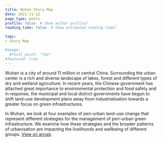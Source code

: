 ```yaml
---
title: Wuhan Story Map
date: 2021-11-12
page_type: posts
profile: false  # Show author profile?
reading_time: false  # Show estimated reading time?

tags:
- Story Map

#image:
  #focal_point: "top"
#featured: true
---
```


<!--more-->

Wuhan is a city of around 11 million in central China. Surrounding the urban center is a rich and diverse landscape of lakes, forest and different types of dry and wetland agriculture. In recent years, the Chinese government has attached great importance to environmental protection and food safety and in response, the municipal and local district governments have begun to shift land-use development plans away from industrialisation towards a greater focus on green infrastructures.

In Wuhan, we look at four examples of peri-urban land-use change that represent different strategies for the management of peri-urban green infrastructure. We examine how these strategies and the broader patterns of urbanisation are impacting the livelihoods and wellbeing of different groups. [View on arcgis](https://storymaps.arcgis.com/stories/e5de902ce6664ea587cf503e265d6f31)
